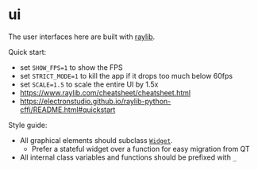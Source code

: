 # ui

The user interfaces here are built with [raylib](https://www.raylib.com/).

Quick start:
* set `SHOW_FPS=1` to show the FPS
* set `STRICT_MODE=1` to kill the app if it drops too much below 60fps
* set `SCALE=1.5` to scale the entire UI by 1.5x
* https://www.raylib.com/cheatsheet/cheatsheet.html
* https://electronstudio.github.io/raylib-python-cffi/README.html#quickstart

Style guide:
* All graphical elements should subclass [`Widget`](/system/ui/widgets/__init__.py).
  * Prefer a stateful widget over a function for easy migration from QT
* All internal class variables and functions should be prefixed with `_`
